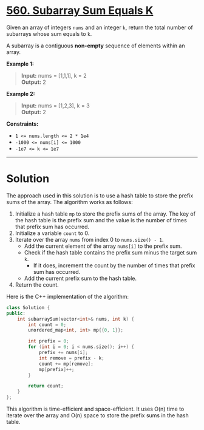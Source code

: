 # [560. Subarray Sum Equals K](https://leetcode.com/problems/subarray-sum-equals-k/)

Given an array of integers `nums` and an integer `k`, return the total number of subarrays whose sum equals to `k`.

A subarray is a contiguous **non-empty** sequence of elements within an array.

 


**Example 1:**

>**Input:** nums = [1,1,1], k = 2<br>
**Output:** 2

**Example 2:**

>**Input:** nums = [1,2,3], k = 3<br>
**Output:** 2
 

**Constraints:**

- `1 <= nums.length <= 2 * 1e4`
- `-1000 <= nums[i] <= 1000`
- `-1e7 <= k <= 1e7`
---
# Solution

The approach used in this solution is to use a hash table to store the prefix sums of the array. The algorithm works as follows:

1. Initialize a hash table `mp` to store the prefix sums of the array. The key of the hash table is the prefix sum and the value is the number of times that prefix sum has occurred.
2. Initialize a variable `count` to 0.
3. Iterate over the array `nums` from index 0 to `nums.size() - 1`.
    * Add the current element of the array `nums[i]` to the prefix sum.
    * Check if the hash table contains the prefix sum minus the target sum `k`.
        * If it does, increment the count by the number of times that prefix sum has occurred.
    * Add the current prefix sum to the hash table.
4. Return the count.

Here is the C++ implementation of the algorithm:

```c++
class Solution {
public:
    int subarraySum(vector<int>& nums, int k) {
        int count = 0;
        unordered_map<int, int> mp{{0, 1}};

        int prefix = 0;
        for (int i = 0; i < nums.size(); i++) {
            prefix += nums[i];
            int remove = prefix - k;
            count += mp[remove];
            mp[prefix]++;
        }

        return count;
    }
};
```

This algorithm is time-efficient and space-efficient. It uses O(n) time to iterate over the array and O(n) space to store the prefix sums in the hash table.